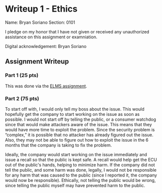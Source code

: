 Writeup 1 - Ethics
======

Name: Bryan Soriano
Section: 0101

I pledge on my honor that I have not given or received any unauthorized assistance on this assignment or examniation.

Digital acknowledgement: Bryan Soriano

## Assignment Writeup

### Part 1 (25 pts)

This was done via the [ELMS assignment](https://myelms.umd.edu/courses/1251976/assignments/4726433).

### Part 2 (75 pts)

To start off with, I would only tell my boss about the issue. This would hopefully get the company to start working on the issue as soon as possible. I would not start off by telling the public, or a consumer watchdog since that would make attackers aware of the issue. This means that they would have more time to exploit the problem. Since the security problem is “complex,” it is possible that no attacker has already figured out the issue. Also, they may not be able to figure out how to exploit the issue in the 6 months that the company is taking to fix the problem.

Ideally, the company would start working on the issue immediately and issue a recall so that the public is kept safe. A recall would help get the ECU out of the public's hands, helping to minimize harm. If the company did not tell the public, and some harm was done, legally, I would not be responsible for any harm that was caused to the public (since I reported it, the company would now be responsible). Ethically, not telling the public would be wrong, since telling the public myself may have prevented harm to the public.
